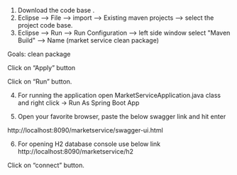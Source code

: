 1. Download the code base .
2. Eclipse --> File --> import --> Existing maven projects --> select the project code base.
3. Eclipse --> Run --> Run Configuration --> left side window select "Maven Build" --> Name (market service clean package)

Goals: clean package

Click on “Apply” button

Click on “Run” button.

4. For running the application open MarketServiceApplication.java class and right click → Run As Spring Boot App

5. Open your favorite browser, paste the below swagger link and hit enter

 http://localhost:8090/marketservice/swagger-ui.html

6. For opening H2 database console use below link
http://localhost:8090/marketservice/h2

 
Click on “connect” button.
